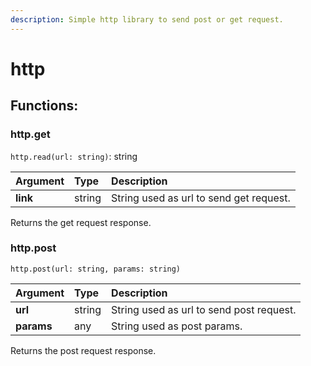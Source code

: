 ```yaml
---
description: Simple http library to send post or get request.
---
```


# http

## Functions:

### http.get <a id="database-read"></a>

`http.read(url: string)`: string

| Argument | Type | Description |
| :--- | :--- | :--- |
| **link** | string | String used as url to send get request. |

Returns the get request response.

### http.post <a id="database-write"></a>

`http.post(url: string, params: string)`

| Argument | Type | Description |
| :--- | :--- | :--- |
| **url** | string | String used as url to send post request. |
| **params** | any | String used as post params. |

Returns the post request response.

##  <a id="examples"></a>

